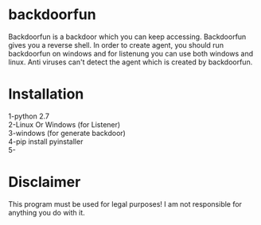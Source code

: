 # backdoorfun
Backdoorfun is a backdoor which you can keep accessing. Backdoorfun gives you a reverse shell. In order to create agent,  you should run backdoorfun on windows and for listenung you can use both windows and linux. Anti viruses can't detect the agent which is created by backdoorfun.
# Installation
1-python 2.7<br>
2-Linux Or Windows (for Listener)<br>
3-windows (for generate backdoor)<br>
4-pip install pyinstaller<br>
5-
# Disclaimer
This program must be used for legal purposes! I am not responsible for anything you do with it.
